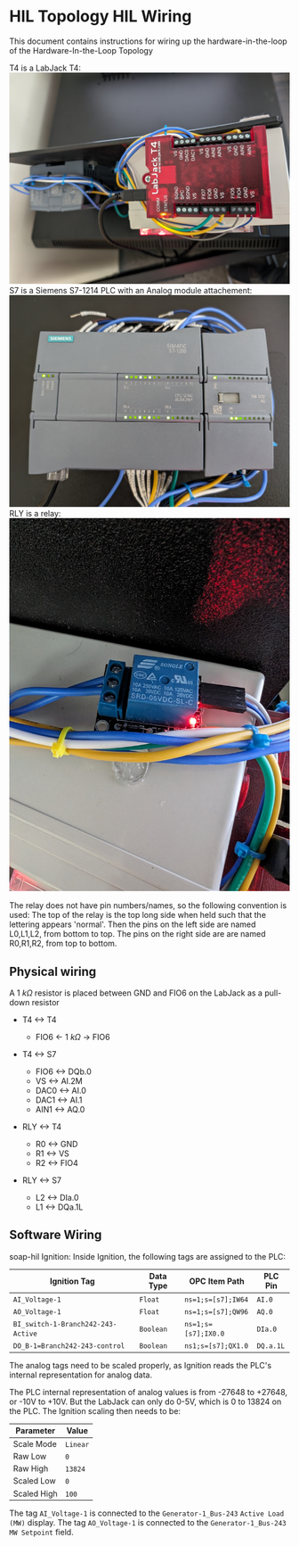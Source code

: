 # HIL Topology HIL Wiring
This document contains instructions for wiring up the hardware-in-the-loop of the Hardware-In-the-Loop Topology 


T4 is a LabJack T4: ![](img/LabJackT4.jpg)
S7 is a Siemens S7-1214 PLC with an Analog module attachement: ![](img/PLC-1.jpg)
RLY is a relay: ![The relay RLY](img/Relay.jpg)

The relay does not have pin numbers/names, so the following convention is used: 
The top of the relay is the top long side when held such that the lettering appears 'normal'.
Then the pins on the left side are named L0,L1,L2, from bottom to top.
The pins on the right side are are named R0,R1,R2, from top to bottom.

## Physical wiring
A $1~k\Omega$ resistor is placed between GND and FIO6 on the LabJack as a pull-down resistor

* T4 <-> T4
    * FIO6 <- $1~k\Omega$ -> FIO6

* T4 <-> S7
    * FIO6 <-> DQb.0
    * VS <-> AI.2M
    * DAC0 <-> AI.0
    * DAC1 <-> AI.1
    * AIN1 <-> AQ.0

* RLY <-> T4
    * R0 <-> GND
    * R1 <-> VS
    * R2 <-> FIO4

* RLY <-> S7
    * L2 <-> DIa.0
    * L1 <-> DQa.1L


## Software Wiring
soap-hil Ignition:
Inside Ignition, the following tags are assigned to the PLC:

| Ignition Tag                          | Data Type | OPC Item Path         | PLC Pin   |
| ------------------------------------- | --------- | --------------------- | --------- |
| `AI_Voltage-1`                        | `Float`   | `ns=1;s=[s7];IW64`    | `AI.0`    |
| `AO_Voltage-1`                        | `Float`   | `ns=1;s=[s7];QW96`    | `AQ.0`    |
| `BI_switch-1-Branch242-243-Active`    | `Boolean` | `ns=1;s=[s7];IX0.0`   | `DIa.0`   |
| `DO_B-1=Branch242-243-control`        | `Boolean` | `ns1;s=[s7];QX1.0` 	| `DQ.a.1L` |

The analog tags need to be scaled properly, as Ignition reads the PLC's internal representation for analog data.

The PLC internal representation of analog values is from -27648 to +27648, or -10V to +10V.
But the LabJack can only do 0-5V, which is 0 to 13824 on the PLC.
The Ignition scaling then needs to be:

| Parameter     |  Value    |
| ------------- | --------- |
| Scale Mode    | `Linear`  |
| Raw Low       | `0`       |
| Raw High      | `13824`   |
| Scaled Low    | `0`       |
| Scaled High   | `100`     |

The tag `AI_Voltage-1` is connected to the `Generator-1_Bus-243` `Active Load (MW)` display.
The tag `AO_Voltage-1` is connected to the `Generator-1_Bus-243` `MW Setpoint` field.
